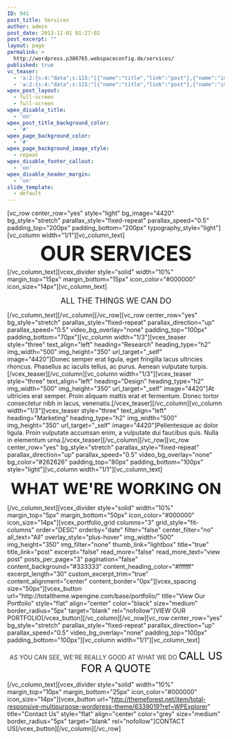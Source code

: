 ```yaml
---
ID: 941
post_title: Services
author: admin
post_date: 2013-12-01 01:27:02
post_excerpt: ""
layout: page
permalink: >
  http://wordpress.p380765.webspaceconfig.de/services/
published: true
vc_teaser:
  - 'a:2:{s:4:"data";s:115:"[{"name":"title","link":"post"},{"name":"image","image":"featured","link":"none"},{"name":"text","mode":"excerpt"}]";s:7:"bgcolor";s:0:"";}'
  - 'a:2:{s:4:"data";s:115:"[{"name":"title","link":"post"},{"name":"image","image":"featured","link":"none"},{"name":"text","mode":"excerpt"}]";s:7:"bgcolor";s:0:"";}'
wpex_post_layout:
  - full-screen
  - full-screen
wpex_disable_title:
  - 'on'
wpex_post_title_background_color:
  - '#'
wpex_page_background_color:
  - '#'
wpex_page_background_image_style:
  - repeat
wpex_disable_footer_callout:
  - 'on'
wpex_disable_header_margin:
  - 'on'
slide_template:
  - default
---
```

[vc_row center_row="yes" style="light" bg_image="4420" bg_style="stretch" parallax_style="fixed-repeat" parallax_speed="0.5" padding_top="200px" padding_bottom="200px" typography_style="light"][vc_column width="1/1"][vc_column_text]
<p style="text-align: center"><span style="font-size: 48px;line-height: 40px"><strong>OUR SERVICES</strong></span></p>
[/vc_column_text][vcex_divider style="solid" width="10%" margin_top="15px" margin_bottom="15px" icon_color="#000000" icon_size="14px"][vc_column_text]
<p style="text-align: center"><span style="font-size: 18px">ALL THE THINGS WE CAN DO</span></p>
[/vc_column_text][/vc_column][/vc_row][vc_row center_row="yes" bg_style="stretch" parallax_style="fixed-repeat" parallax_direction="up" parallax_speed="0.5" video_bg_overlay="none" padding_top="100px" padding_bottom="70px"][vc_column width="1/3"][vcex_teaser style="three" text_align="left" heading="Research" heading_type="h2" img_width="500" img_height="350" url_target="_self" image="4420"]Donec semper erat ligula, eget fringilla lacus ultricies rhoncus. Phasellus ac iaculis tellus, ac purus. Aenean vulputate turpis.[/vcex_teaser][/vc_column][vc_column width="1/3"][vcex_teaser style="three" text_align="left" heading="Design" heading_type="h2" img_width="500" img_height="350" url_target="_self" image="4420"]At ultricies erat semper. Proin aliquam mattis erat et fermentum. Donec tortor consectetur nibh in lacus, venenatis.[/vcex_teaser][/vc_column][vc_column width="1/3"][vcex_teaser style="three" text_align="left" heading="Marketing" heading_type="h2" img_width="500" img_height="350" url_target="_self" image="4420"]Pellentesque ac dolor ligula. Proin vulputate accumsan enim, a vulputate dui faucibus quis. Nulla in elementum urna.[/vcex_teaser][/vc_column][/vc_row][vc_row center_row="yes" bg_style="stretch" parallax_style="fixed-repeat" parallax_direction="up" parallax_speed="0.5" video_bg_overlay="none" bg_color="#262626" padding_top="80px" padding_bottom="100px" style="light"][vc_column width="1/1"][vc_column_text]
<p style="text-align: center"><strong><span style="font-size: 36px">WHAT WE'RE WORKING ON</span></strong></p>
[/vc_column_text][vcex_divider style="solid" width="10%" margin_top="5px" margin_bottom="50px" icon_color="#000000" icon_size="14px"][vcex_portfolio_grid columns="3" grid_style="fit-columns" order="DESC" orderby="date" filter="false" center_filter="no" all_text="All" overlay_style="plus-hover" img_width="500" img_height="350" img_filter="none" thumb_link="lightbox" title="true" title_link="post" excerpt="false" read_more="false" read_more_text="view post" posts_per_page="3" pagination="false" content_background="#333333" content_heading_color="#ffffff" excerpt_length="30" custom_excerpt_trim="true" content_alignment="center" content_border="0px"][vcex_spacing size="50px"][vcex_button url="http://totaltheme.wpengine.com/base/portfolio/" title="View Our Portfolio" style="flat" align="center" color="black" size="medium" border_radius="5px" target="blank" rel="nofollow"]VIEW OUR PORTFOLIO[/vcex_button][/vc_column][/vc_row][vc_row center_row="yes" bg_style="stretch" parallax_style="fixed-repeat" parallax_direction="up" parallax_speed="0.5" video_bg_overlay="none" padding_top="100px" padding_bottom="100px"][vc_column width="1/1"][vc_column_text]

<p style="text-align: center"><span style="color: #333333">AS YOU CAN SEE, WE'RE REALLY GOOD AT WHAT WE DO
</span><span style="font-size: 24px;color: #000000">CALL US FOR A QUOTE</span>

[/vc_column_text][vcex_divider style="solid" width="10%" margin_top="10px" margin_bottom="25px" icon_color="#000000" icon_size="14px"][vcex_button url="http://themeforest.net/item/total-responsive-multipurpose-wordpress-theme/6339019?ref=WPExplorer" title="Contact Us" style="flat" align="center" color="grey" size="medium" border_radius="5px" target="blank" rel="nofollow"]CONTACT US[/vcex_button][/vc_column][/vc_row]